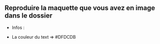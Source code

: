 ## Reproduire la maquette que vous avez en image dans le dossier

* Infos :

- La couleur du text  => #DFDCDB

